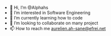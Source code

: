 - 👋 Hi, I’m @AIphahs
- 👀 I’m interested in Software Engineering
- 🌱 I’m currently learning how to code
- 💞️ I’m looking to collaborate on many project
- 📫 How to reach me aurelien.ah-sane@efrei.net

<!---
AIphahs/AIphahs is a ✨ special ✨ repository because its `README.md` (this file) appears on your GitHub profile.
You can click the Preview link to take a look at your changes.
--->
